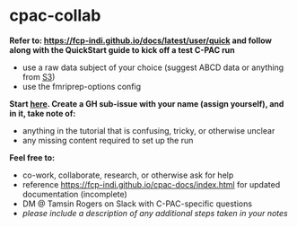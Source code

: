 # cpac-collab

**Refer to: https://fcp-indi.github.io/docs/latest/user/quick and follow along with the QuickStart guide to kick off a test C-PAC run**
- use a raw data subject of your choice (suggest ABCD data or anything from [S3](https://fcp-indi.s3.amazonaws.com/index.html#data/Projects/))
- use the fmriprep-options config

**Start [here](https://github.com/tamsinrogers/cpac-collab/issues/1). Create a GH sub-issue with your name (assign yourself), and in it, take note of:**
- anything in the tutorial that is confusing, tricky, or otherwise unclear
- any missing content required to set up the run

**Feel free to:**
- co-work, collaborate, research, or otherwise ask for help
- reference https://fcp-indi.github.io/cpac-docs/index.html for updated documentation (incomplete)
- DM @ Tamsin Rogers on Slack with C-PAC-specific questions
- *please include a description of any additional steps taken in your notes*
